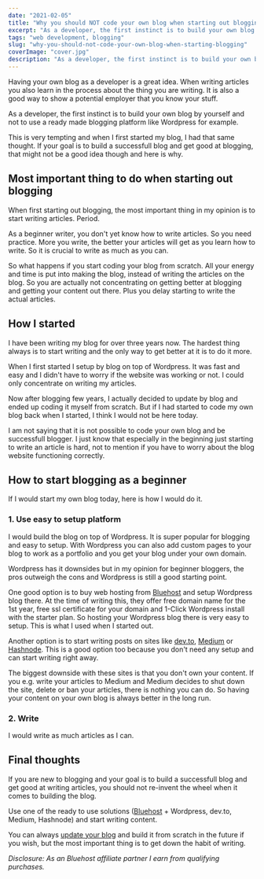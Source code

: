 ```yaml
---
date: "2021-02-05"
title: "Why you should NOT code your own blog when starting out blogging"
excerpt: "As a developer, the first instinct is to build your own blog by yourself. This is not a good idea though and here is why."
tags: "web development, blogging"
slug: "why-you-should-not-code-your-own-blog-when-starting-blogging"
coverImage: "cover.jpg"
description: "As a developer, the first instinct is to build your own blog by yourself. This is not a good idea though and here is why."
---
```


Having your own blog as a developer is a great idea. When writing articles you also learn in the process about the thing you are writing. It is also a good way to show a potential employer that you know your stuff.

As a developer, the first instinct is to build your own blog by yourself and not to use a ready made blogging platform like Wordpress for example.

This is very tempting and when I first started my blog, I had that same thought. If your goal is to build a successfull blog and get good at blogging, that might not be a good idea though and here is why.

## Most important thing to do when starting out blogging

When first starting out blogging, the most important thing in my opinion is to start writing articles. Period.

As a beginner writer, you don't yet know how to write articles. So you need practice. More you write, the better your articles will get as you learn how to write. So it is crucial to write as much as you can.

So what happens if you start coding your blog from scratch. All your energy and time is put into making the blog, instead of writing the articles on the blog. So you are actually not concentrating on getting better at blogging and getting your content out there. Plus you delay starting to write the actual articles.

## How I started

I have been writing my blog for over three years now. The hardest thing always is to start writing and the only way to get better at it is to do it more.

When I first started I setup by blog on top of Wordpress. It was fast and easy and I didn't have to worry if the website was working or not. I could only concentrate on writing my articles.

Now after blogging few years, I actually decided to update by blog and ended up coding it myself from scratch. But if I had started to code my own blog back when I started, I think I would not be here today.

I am not saying that it is not possible to code your own blog and be successfull blogger. I just know that especially in the beginning just starting to write an article is hard, not to mention if you have to worry about the blog website functioning correctly.

## How to start blogging as a beginner

If I would start my own blog today, here is how I would do it.

### 1. Use easy to setup platform

I would build the blog on top of Wordpress. It is super popular for blogging and easy to setup. With Wordpress you can also add custom pages to your blog to work as a portfolio and you get your blog under your own domain.

Wordpress has it downsides but in my opinion for beginner bloggers, the pros outweigh the cons and Wordpress is still a good starting point.

One good option is to buy web hosting from [Bluehost](https://www.bluehost.com/track/tume/) and setup Wordpress blog there. At the time of writing this, they offer free domain name for the 1st year, free ssl certificate for your domain and 1-Click Wordpress install with the starter plan. So hosting your Wordpress blog there is very easy to setup. This is what I used when I started out.

Another option is to start writing posts on sites like [dev.to](https://dev.to), [Medium](https://medium.com) or [Hashnode](https://hashnode.com). This is a good option too because you don't need any setup and can start writing right away.

The biggest downside with these sites is that you don't own your content. If you e.g. write your articles to Medium and Medium decides to shut down the site, delete or ban your articles, there is nothing you can do. So having your content on your own blog is always better in the long run.

### 2. Write

I would write as much articles as I can.

## Final thoughts

If you are new to blogging and your goal is to build a successfull blog and get good at writing articles, you should not re-invent the wheel when it comes to building the blog.

Use one of the ready to use solutions ([Bluehost](https://www.bluehost.com/track/tume/) + Wordpress, dev.to, Medium, Hashnode) and start writing content.

You can always [update your blog](/blog/how-i-converted-my-website-from-wordpress-to-jamstack) and build it from scratch in the future if you wish, but the most important thing is to get down the habit of writing.

_Disclosure: As an Bluehost affiliate partner I earn from qualifying purchases._
